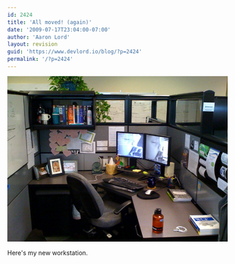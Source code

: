 ```yaml
---
id: 2424
title: 'All moved! (again)'
date: '2009-07-17T23:04:00-07:00'
author: 'Aaron Lord'
layout: revision
guid: 'https://www.devlord.io/blog/?p=2424'
permalink: '/?p=2424'
---
```


<p class="mobile-photo"><a href="/assets/img/2011/10/photo-754294.jpg"><img src="/assets/img/2011/10/photo-754294.jpg?w=300" border="0" alt="" /></a></p>Here&#039;s my new workstation.<div class="blogger-post-footer"><img width='1' height='1' src="https://www.devlord.io/blog/all-moved-again/"' /></div>